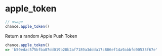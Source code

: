 # apple_token

```js
// usage
chance.apple_token()
```

Return a random Apple Push Token

```js
chance.apple_token()
=> 'b50edac575bfba07dd019b28b2af7189a3ddda17c806ef14a9abbfd00533f67e'
```
